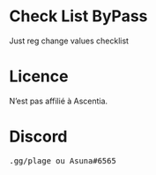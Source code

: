 # Check List ByPass
Just reg change values checklist
# Licence
N’est pas affilié à Ascentia.
# Discord
<pre>.gg/plage ou Asuna#6565
